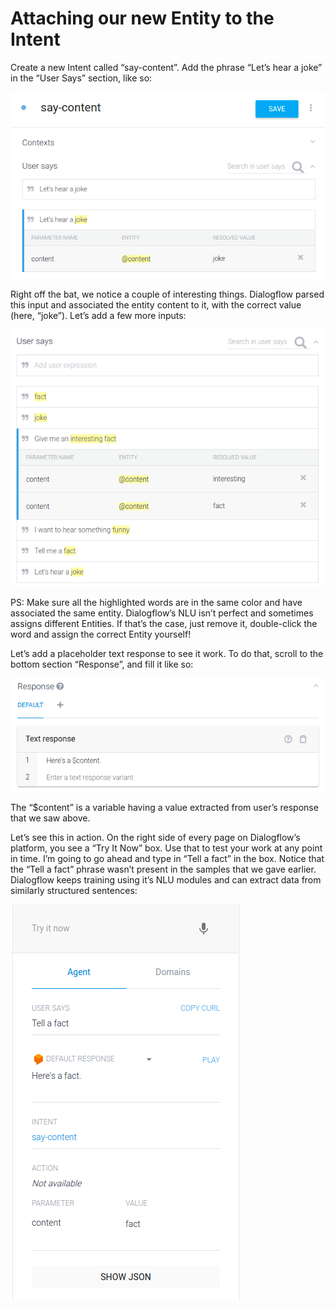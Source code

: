# Attaching our new Entity to the Intent

Create a new Intent called “say-content”. Add the phrase “Let’s hear a joke” in the “User Says” section, like so:

<img src = "../images/3_2.png">

Right off the bat, we notice a couple of interesting things. Dialogflow parsed this input and associated the entity content to it, with the correct value (here, “joke”). Let’s add a few more inputs:

<img src = "../images/3_3.png">

PS: Make sure all the highlighted words are in the same color and have associated the same entity. Dialogflow’s NLU isn’t perfect and sometimes assigns different Entities. If that’s the case, just remove it, double-click the word and assign the correct Entity yourself!

Let’s add a placeholder text response to see it work. To do that, scroll to the bottom section “Response”, and fill it like so:

<img src = "../images/3_4.png">

The “$content” is a variable having a value extracted from user’s response that we saw above.

Let’s see this in action. On the right side of every page on Dialogflow’s platform, you see a “Try It Now” box. Use that to test your work at any point in time. I’m going to go ahead and type in “Tell a fact” in the box. Notice that the “Tell a fact” phrase wasn’t present in the samples that we gave earlier. Dialogflow keeps training using it’s NLU modules and can extract data from similarly structured sentences:

<img src = "../images/3_5.png">